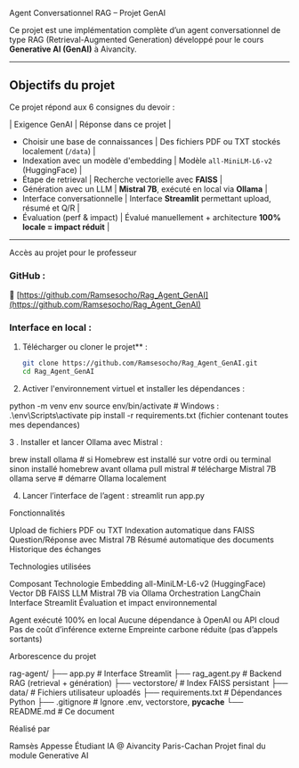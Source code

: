 Agent Conversationnel RAG – Projet GenAI

Ce projet est une implémentation complète d’un agent conversationnel de type RAG (Retrieval-Augmented Generation) développé pour le cours **Generative AI (GenAI)** à Aivancity.

---

##  Objectifs du projet

Ce projet répond aux 6 consignes du devoir :

 | Exigence GenAI | Réponse dans ce projet |
- Choisir une base de connaissances | Des fichiers PDF ou TXT stockés localement (`/data`) |
- Indexation avec un modèle d'embedding | Modèle `all-MiniLM-L6-v2` (HuggingFace) |
- Étape de retrieval | Recherche vectorielle avec **FAISS** |
- Génération avec un LLM | **Mistral 7B**, exécuté en local via **Ollama** |
- Interface conversationnelle | Interface **Streamlit** permettant upload, résumé et Q/R |
 - Évaluation (perf & impact) | Évalué manuellement + architecture **100% locale = impact réduit** |

---

 Accès au projet pour le professeur

### GitHub :  
🔗 [https://github.com/Ramsesocho/Rag_Agent_GenAI](https://github.com/Ramsesocho/Rag_Agent_GenAI)

### Interface en local :

1. Télécharger ou cloner le projet** :
   ```bash
   git clone https://github.com/Ramsesocho/Rag_Agent_GenAI.git
   cd Rag_Agent_GenAI
2. Activer l'environnement virtuel et installer les dépendances :

python -m venv env
source env/bin/activate  # Windows : .\env\Scripts\activate
pip install -r requirements.txt (fichier contenant toutes mes dependances)

3 . Installer et lancer Ollama avec Mistral :

brew install ollama              # si Homebrew est installé sur votre ordi ou terminal sinon installé homebrew avant
ollama pull mistral              # télécharge Mistral 7B
ollama serve                     # démarre Ollama localement

4. Lancer l’interface de l’agent :
streamlit run app.py

Fonctionnalités

  Upload de fichiers PDF ou TXT
  Indexation automatique dans FAISS
  Question/Réponse avec Mistral 7B
  Résumé automatique des documents
  Historique des échanges

Technologies utilisées

  Composant	Technologie
    Embedding	all-MiniLM-L6-v2 (HuggingFace)
    Vector DB	FAISS
    LLM	Mistral 7B via Ollama
    Orchestration	LangChain
    Interface	Streamlit
Évaluation et impact environnemental

  Agent exécuté 100% en local
   Aucune dépendance à OpenAI ou API cloud
   Pas de coût d’inférence externe
   Empreinte carbone réduite (pas d’appels sortants)


   
Arborescence du projet

rag-agent/
├── app.py                  # Interface Streamlit
├── rag_agent.py            # Backend RAG (retrieval + génération)
├── vectorstore/            # Index FAISS persistant
├── data/                   # Fichiers utilisateur uploadés
├── requirements.txt        # Dépendances Python
├── .gitignore              # Ignore .env, vectorstore, __pycache__
└── README.md               # Ce document


 Réalisé par

Ramsès Appesse
 Étudiant IA @ Aivancity Paris-Cachan
 Projet final du module Generative AI


